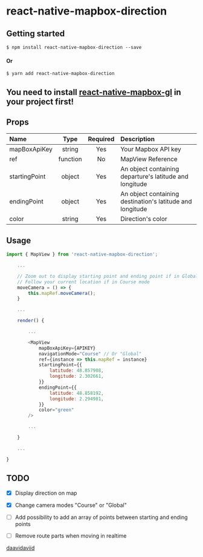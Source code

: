 
# react-native-mapbox-direction

## Getting started

`$ npm install react-native-mapbox-direction --save`

#### Or

`$ yarn add react-native-mapbox-direction`

## You need to install [react-native-mapbox-gl](https://github.com/mapbox/react-native-mapbox-gl) in your project first!

## Props

| Name | Type | Required | Description |
| :---         |     :---:      |     :---:      | :---         |
| mapBoxApiKey   | string     | Yes    | Your Mapbox API key    |
| ref            | function   | No     | MapView Reference      |
| startingPoint  | object     | Yes    | An object containing departure's latitude and longitude    |
| endingPoint    | object     | Yes    | An object containing destination's latitude and longitude    |
| color          | string     | Yes    | Direction's color      |

## Usage
```javascript
import { MapView } from 'react-native-mapbox-direction';

    ...

    // Zoom out to display starting point and ending point if in Global mode
    // Follow your current location if in Course mode
    moveCamera = () => {
        this.mapRef.moveCamera(); 
    }

    ...

    render() {

        ...

        <MapView 
            mapBoxApiKey={APIKEY}
            navigationMode="Course" // Or "Global"
            ref={instance => this.mapRef = instance}
            startingPoint={{
                latitude: 48.857908, 
                longitude: 2.302661,
            }}
            endingPoint={{
                latitude: 48.858192, 
                longitude: 2.294981,
            }}
            color="green"
        />

        ...

    }

    ...

}

```

## TODO

- [x] Display direction on map
- [x] Change camera modes "Course" or "Global"
- [ ] Add possibility to add an array of points between starting and ending points
- [ ] Remove route parts when moving in realtime


[daavidaviid](https://github.com/daavidaviid)
  